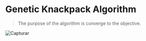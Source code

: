 # Genetic Knackpack Algorithm
> The purpose of the algorithm is converge to the objective.

![Capturar](https://user-images.githubusercontent.com/38335297/158396828-64fa41bc-a060-425c-bde7-d6db8253d445.PNG)
